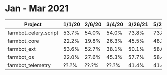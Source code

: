 # Jan - Mar 2021

| Project               |1/1/20 |2/6/20 |3/4/20 |3/26/21|5/24/21|
|-----------------------|-------|-------|-------|-------|-------|
| farmbot_celery_script | 53.7% | 54.0% |54.0%  |73.8%  |73.8%  |
| farmbot_core          | 22.2% | 19.8% |26.3%  |45.5%  |48.3%  |
| farmbot_ext           | 53.6% | 52.7% |38.1%  |50.1%  |58.0%  |
| farmbot_os            | 22.0% | 27.6% |45.3%  |57.7%  |58.4%  |
| farmbot_telemetry     | ??.?% | ??.?% |??.?%  |41.4%  |41.4%  |
